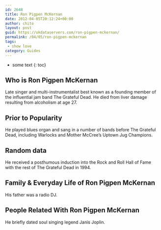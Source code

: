 ```yaml
---
id: 2648
title: Ron Pigpen McKernan
date: 2012-04-05T20:12:24+00:00
author: chito
layout: post
guid: https://ukdataservers.com/ron-pigpen-mckernan/
permalink: /04/05/ron-pigpen-mckernan
tags:
 - show love
category: Guides
---
```


* some text
{: toc}
          
          
## Who is  Ron Pigpen McKernan
                  
                  
                  
Late singer and multi-instrumentalist best known as a founding member of the influential jam band The Grateful Dead. He died from liver damage resulting from alcoholism at age 27.
                  
                
                
                
## Prior to Popularity 
                  
                  
                  
He played blues organ and sang in a number of bands before The Grateful Dead, including Warlocks and Mother McCree&#8217;s Uptown Jug Champions.
                  
                
                
                
## Random data 
                  
                  
                  
He received a posthumous induction into the Rock and Roll Hall of Fame with the rest of The Grateful Dead in 1994.
                  
                
                
                
## Family & Everyday Life of Ron Pigpen McKernan
                  
                  
                  
His father was a radio DJ.
                  
                
                
                
## People Related With  Ron Pigpen McKernan
                  
                  
                  
He briefly dated soul singing legend Janis Joplin.
                  
                
              
            
          
          
          
    
    
  
